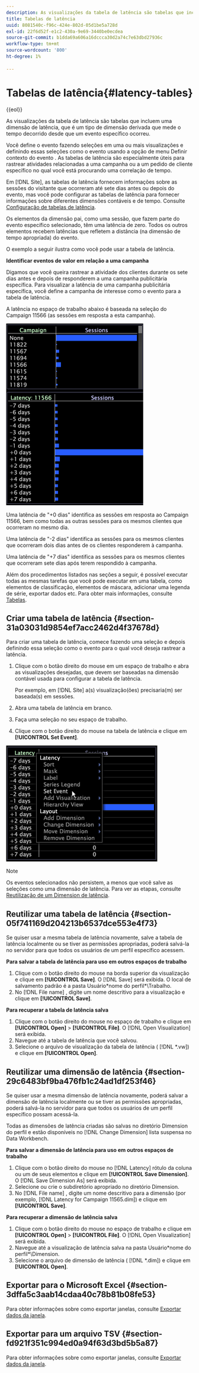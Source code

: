 ```yaml
---
description: As visualizações da tabela de latência são tabelas que incluem uma dimensão de latência, que é um tipo de dimensão derivada que mede o tempo decorrido desde que um evento específico ocorreu.
title: Tabelas de latência
uuid: 8081540c-f96c-424e-802d-05d1be5a728d
exl-id: 22f6d52f-e1c2-430a-9e69-3440be0ecdea
source-git-commit: b1dda69a606a16dccca30d2a74c7e63dbd27936c
workflow-type: tm+mt
source-wordcount: '800'
ht-degree: 1%

---
```


# Tabelas de latência{#latency-tables}

{{eol}}

As visualizações da tabela de latência são tabelas que incluem uma dimensão de latência, que é um tipo de dimensão derivada que mede o tempo decorrido desde que um evento específico ocorreu.

Você define o evento fazendo seleções em uma ou mais visualizações e definindo essas seleções como o evento usando a opção de menu Definir contexto do evento . As tabelas de latência são especialmente úteis para rastrear atividades relacionadas a uma campanha ou a um pedido de cliente específico no qual você está procurando uma correlação de tempo.

Em [!DNL Site], as tabelas de latência fornecem informações sobre as sessões do visitante que ocorreram até sete dias antes ou depois do evento, mas você pode configurar as tabelas de latência para fornecer informações sobre diferentes dimensões contáveis e de tempo. Consulte [Configuração de tabelas de latência](../../../home/c-get-started/c-intf-anlys-ftrs/c-config-ltcy-tbls/c-config-ltcy-tbls.md#concept-7175c3defec64556994f0dfcccb7d15c).

Os elementos da dimensão pai, como uma sessão, que fazem parte do evento específico selecionado, têm uma latência de zero. Todos os outros elementos recebem latências que refletem a distância (na dimensão de tempo apropriada) do evento.

O exemplo a seguir ilustra como você pode usar a tabela de latência.

**Identificar eventos de valor em relação a uma campanha**

Digamos que você queira rastrear a atividade dos clientes durante os sete dias antes e depois de responderem a uma campanha publicitária específica. Para visualizar a latência de uma campanha publicitária específica, você define a campanha de interesse como o evento para a tabela de latência.

A latência no espaço de trabalho abaixo é baseada na seleção do Campaign 11566 (as sessões em resposta a esta campanha).

![](assets/vis_Latency.png)

Uma latência de &quot;+0 dias&quot; identifica as sessões em resposta ao Campaign 11566, bem como todas as outras sessões para os mesmos clientes que ocorreram no mesmo dia.

Uma latência de &quot;-2 dias&quot; identifica as sessões para os mesmos clientes que ocorreram dois dias antes de os clientes responderem à campanha.

Uma latência de &quot;+7 dias&quot; identifica as sessões para os mesmos clientes que ocorreram sete dias após terem respondido à campanha.

Além dos procedimentos listados nas seções a seguir, é possível executar todas as mesmas tarefas que você pode executar em uma tabela, como elementos de classificação, elementos de máscara, adicionar uma legenda de série, exportar dados etc. Para obter mais informações, consulte [Tabelas](../../../home/c-get-started/c-analysis-vis/c-tables/c-tables.md#concept-c632cb8ad9724f90ac5c294d52ae667f).

## Criar uma tabela de latência {#section-31a03031d9854ef7acc2462d4f37678d}

Para criar uma tabela de latência, comece fazendo uma seleção e depois definindo essa seleção como o evento para o qual você deseja rastrear a latência.

1. Clique com o botão direito do mouse em um espaço de trabalho e abra as visualizações desejadas, que devem ser baseadas na dimensão contável usada para configurar a tabela de latência.

   Por exemplo, em [!DNL Site] a(s) visualização(ões) precisaria(m) ser baseada(s) em sessões.

1. Abra uma tabela de latência em branco.
1. Faça uma seleção no seu espaço de trabalho.
1. Clique com o botão direito do mouse na tabela de latência e clique em **[!UICONTROL Set Event]**.

![](assets/vis_Latency_SetEvent.png)

>[!NOTE]
>
>Os eventos selecionados não persistem, a menos que você salve as seleções como uma dimensão de latência. Para ver as etapas, consulte [Reutilização de um Dimension de latência](../../../home/c-get-started/c-analysis-vis/c-lat-tbls.md#section-29c6483bf9ba476fb1c24ad1df253f46).

## Reutilizar uma tabela de latência {#section-05f741169d204213b6537dce553e4f73}

Se quiser usar a mesma tabela de latência novamente, salve a tabela de latência localmente ou se tiver as permissões apropriadas, poderá salvá-la no servidor para que todos os usuários de um perfil específico acessem.

**Para salvar a tabela de latência para uso em outros espaços de trabalho**

1. Clique com o botão direito do mouse na borda superior da visualização e clique em **[!UICONTROL Save]**. O [!DNL Save] será exibida. O local de salvamento padrão é a pasta Usuário\*nome do perfil*\Trabalho.
1. No [!DNL File name] , digite um nome descritivo para a visualização e clique em **[!UICONTROL Save]**.

**Para recuperar a tabela de latência salva**

1. Clique com o botão direito do mouse no espaço de trabalho e clique em **[!UICONTROL Open]** > **[!UICONTROL File]**. O [!DNL Open Visualization] será exibida.
1. Navegue até a tabela de latência que você salvou.
1. Selecione o arquivo de visualização da tabela de latência ( [!DNL *.vw]) e clique em **[!UICONTROL Open]**.

## Reutilizar uma dimensão de latência {#section-29c6483bf9ba476fb1c24ad1df253f46}

Se quiser usar a mesma dimensão de latência novamente, poderá salvar a dimensão de latência localmente ou se tiver as permissões apropriadas, poderá salvá-la no servidor para que todos os usuários de um perfil específico possam acessá-la.

Todas as dimensões de latência criadas são salvas no diretório Dimension do perfil e estão disponíveis no [!DNL Change Dimension] lista suspensa no Data Workbench.

**Para salvar a dimensão de latência para uso em outros espaços de trabalho**

1. Clique com o botão direito do mouse no [!DNL Latency] rótulo da coluna ou um de seus elementos e clique em **[!UICONTROL Save Dimension]**. O [!DNL Save Dimension As] será exibida.
1. Selecione ou crie o subdiretório apropriado no diretório Dimension.
1. No [!DNL File name] , digite um nome descritivo para a dimensão (por exemplo, [!DNL Latency for Campaign 11565.dim]) e clique em **[!UICONTROL Save]**.

**Para recuperar a dimensão de latência salva**

1. Clique com o botão direito do mouse no espaço de trabalho e clique em **[!UICONTROL Open]** > **[!UICONTROL File]**. O [!DNL Open Visualization] será exibida.
1. Navegue até a visualização de latência salva na pasta Usuário\*nome do perfil*\Dimension.
1. Selecione o arquivo de dimensão de latência ( [!DNL *.dim]) e clique em **[!UICONTROL Open]**.

## Exportar para o Microsoft Excel {#section-3dffa5c3aab14cdaa40c78b81b08fe53}

Para obter informações sobre como exportar janelas, consulte [Exportar dados da janela](../../../home/c-get-started/c-wk-win-wksp/c-exp-win-data.md#concept-8df61d64ed434cc5a499023c44197349).

## Exportar para um arquivo TSV {#section-fd921f351c994ed0a94f63d3bd5b5a87}

Para obter informações sobre como exportar janelas, consulte [Exportar dados da janela](../../../home/c-get-started/c-wk-win-wksp/c-exp-win-data.md#concept-8df61d64ed434cc5a499023c44197349).
